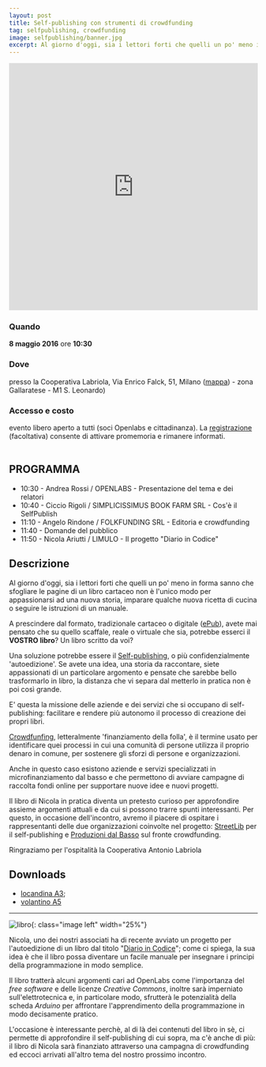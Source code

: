 ```yaml
---
layout: post
title: Self-publishing con strumenti di crowdfunding
tag: selfpublishing, crowdfunding
image: selfpublishing/banner.jpg
excerpt: Al giorno d'oggi, sia i lettori forti che quelli un po' meno in forma sanno che sfogliare le pagine di un libro cartaceo non è l'unico modo per appassionarsi ad una nuova storia, imparare qualche nuova ricetta di cucina o seguire le istruzioni di un manuale. A prescindere dal formato, tradizionale cartaceo o digitale, avete mai pensato che su quello scaffale, reale o virtuale che sia, potrebbe esserci il Vostro libro? Un libro scritto da voi?
---
```


<iframe width="100%" height="500" src="https://www.youtube.com/embed/b-a2v-nTdgU?rel=0" frameborder="0" allow="autoplay; encrypted-media" allowfullscreen></iframe>


<br/>


<div class="row">
  <div class="4u 12u$(medium)">
    <h3>Quando</h3>
    <b>8 maggio 2016</b> ore <b>10:30</b>
  </div>
  <div class="4u 12u$(medium)">
    <h3>Dove</h3>
    presso la Cooperativa Labriola,  Via Enrico Falck, 51, Milano (<a href="https://www.google.com/maps/place/La+Cooperativa+Antonio+Labriola/@45.498881,9.101899,16z/data=!4m5!3m4!1s0x0:0x87e711669782eafb!8m2!3d45.4992197!4d9.1022137?hl=it">mappa</a>) - zona Gallaratese - M1 S. Leonardo)
  </div>
  <div class="4u$ 12u$(medium)">
    <h3>Accesso e costo</h3>
    evento libero aperto a tutti (soci Openlabs e cittadinanza). La <a href="https://www.eventbrite.it/e/biglietti-self-publishing-con-strumenti-di-crowdfunding-24983776147">registrazione</a> (facoltativa) consente di attivare promemoria e rimanere informati.
  </div>
</div>


<br/>

<div class="box">
<h2>PROGRAMMA</h2>
<ul>
<li>10:30 - Andrea Rossi / OPENLABS -  Presentazione del tema e dei relatori</li>
<li>10:40 - Ciccio Rigoli / SIMPLICISSIMUS BOOK FARM SRL - Cos'è il SelfPublish</li>
<li>11:10 - Angelo Rindone / FOLKFUNDING SRL - Editoria e crowdfunding</li>
<li>11:40 - Domande del pubblico</li>
<li>11:50 - Nicola Ariutti / LIMULO - Il progetto "Diario in Codice"</li>
</ul>
</div>

## Descrizione

Al giorno d'oggi, sia i lettori forti che quelli un po' meno in forma sanno che sfogliare le pagine di un libro cartaceo non è l'unico modo per appassionarsi ad una nuova storia, imparare qualche nuova ricetta di cucina o seguire le istruzioni di un manuale.

A prescindere dal formato, tradizionale cartaceo o digitale ([ePub](https://it.wikipedia.org/wiki/EPub)), avete mai pensato che su quello scaffale, reale o virtuale che sia, potrebbe esserci il **VOSTRO libro**? Un libro scritto da voi?

Una soluzione potrebbe essere il [Self-publishing](https://it.wikipedia.org/wiki/Autoedizione), o più confidenzialmente 'autoedizione'.
Se avete una idea, una storia da raccontare, siete appassionati di un particolare argomento e pensate che sarebbe bello trasformarlo in libro, la distanza che vi separa dal metterlo in pratica non è poi così grande.

E' questa la missione delle aziende e dei servizi che si occupano di self-publishing: facilitare e rendere più autonomo il processo di creazione dei propri libri.

[Crowdfunfing](https://it.wikipedia.org/wiki/Crowdfunding), letteralmente 'finanziamento della folla', è il termine usato per identificare quei processi in cui una comunità di persone utilizza il proprio denaro in comune, per sostenere gli sforzi di persone e organizzazioni.

Anche in questo caso esistono aziende e servizi specializzati in microfinanziamento dal basso e che permettono di avviare campagne di raccolta fondi online per supportare nuove idee e nuovi progetti.

Il libro di Nicola in pratica diventa un pretesto curioso per approfondire assieme argomenti attuali e da cui si possono trarre spunti interessanti. Per questo, in occasione dell'incontro, avremo il piacere di ospitare i rappresentanti delle due organizzazioni coinvolte nel progetto: [StreetLib](https://www.streetlib.com/it/selfpublish/) per il self-publishing e [Produzioni dal Basso](https://www.produzionidalbasso.com/) sul fronte crowdfunding.

Ringraziamo per l'ospitalità la Cooperativa Antonio Labriola


## Downloads
* [locandina A3]({{site.baseurl}}/resources/selfpublishing/A3-colori.pdf);
* [volantino A5]({{site.baseurl}}/resources/selfpublishing/A5-colori.pdf)

---

![libro]({{site.baseurl}}/assets/images/selfpublishing/reward_cartaceo.png){: class="image left" width="25%"}

Nicola, uno dei nostri associati ha di recente avviato un progetto per l'autoedizione di un libro dal titolo "[Diario in Codice](https://www.produzionidalbasso.com/project/diario-in-codice/)"; come ci spiega, la sua idea è che il libro possa diventare un facile manuale per insegnare i principi della programmazione in modo semplice.

Il libro tratterà alcuni argomenti cari ad OpenLabs come l'importanza del _free software_ e delle licenze _Creative Commons_, inoltre sarà imperniato sull'elettrotecnica e, in particolare modo, sfrutterà le potenzialità della scheda _Arduino_ per affrontare l'apprendimento della programmazione in modo decisamente pratico.

L'occasione è interessante perchè, al di là dei contenuti del libro in sè, ci permette di approfondire il self-publishing di cui sopra, ma c'è anche di più: il libro di Nicola sarà finanziato attraverso una campagna di crowdfunding ed eccoci arrivati all'altro tema del nostro prossimo incontro.
